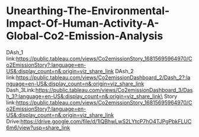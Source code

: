 # Unearthing-The-Environmental-Impact-Of-Human-Activity-A-Global-Co2-Emission-Analysis
DAsh_1 link:https://public.tableau.com/views/Co2emissionStory_16815695964970/Co2EmissionStory?:language=en-US&:display_count=n&:origin=viz_share_link
DAsh_2 link:https://public.tableau.com/views/Co2emissionDashboard_2/Dash_2?:language=en-US&:display_count=n&:origin=viz_share_link
Dash_3Link:https://public.tableau.com/views/Co2emissionDashboard_3/Dash_3?:language=en-US&:display_count=n&:origin=viz_share_link\
Story link:https://public.tableau.com/views/Co2emissionStory_16815695964970/Co2EmissionStory?:language=en-US&:display_count=n&:origin=viz_share_link
Drive:https://drive.google.com/file/d/1lQBhwLwS2LYtcP7hO4TJPgPbkFLUC6m6/view?usp=share_link
